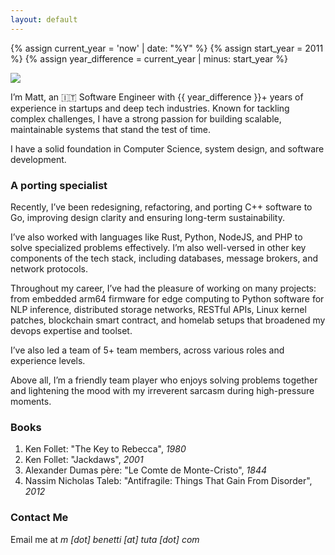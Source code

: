 ```yaml
---
layout: default
---
```


{% assign current_year = 'now' | date: "%Y" %}
{% assign start_year = 2011 %}
{% assign year_difference = current_year | minus: start_year %}

<img class="profile-picture" src="{{site.baseurl}}/{{site.profile-picture}}">

I’m Matt, an <span title="Italian">🇮🇹</span> Software Engineer with {{ year_difference }}+ years of experience in startups and deep tech industries. Known for tackling complex challenges, I have a strong passion for building scalable, maintainable systems that stand the test of time.

I have a solid foundation in Computer Science, system design, and software development. 

### A porting specialist

Recently, I’ve been redesigning, refactoring, and porting C++ software to Go, improving design clarity and ensuring long-term sustainability.

I’ve also worked with languages like Rust, Python, NodeJS, and PHP to solve specialized problems effectively. I’m also well-versed in other key components of the tech stack, including databases, message brokers, and network protocols.

Throughout my career, I’ve had the pleasure of working on many projects: from embedded arm64 firmware for edge computing to Python software for NLP inference, distributed storage networks, RESTful APIs, Linux kernel patches, blockchain smart contract, and homelab setups that broadened my devops expertise and toolset.

I’ve also led a team of 5+ team members, across various roles and experience levels.

Above all, I’m a friendly team player who enjoys solving problems together and lightening the mood with my irreverent sarcasm during high-pressure moments.

### Books
1. Ken Follet: "The Key to Rebecca", _1980_
2. Ken Follet: "Jackdaws", _2001_
3. Alexander Dumas père: "Le Comte de Monte-Cristo", _1844_
4. Nassim Nicholas Taleb: "Antifragile: Things That Gain From Disorder", _2012_

### Contact Me
Email me at _m [dot] benetti [at] tuta [dot] com_
